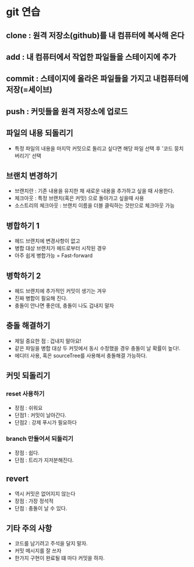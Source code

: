 # git 연습

## clone : 원격 저장소(github)를 내 컴퓨터에 복사해 온다

## add : 내 컴퓨터에서 작업한 파일들을 스테이지에 추가

## commit : 스테이지에 올라온 파일들을 가지고 내컴퓨터에 저장(=세이브)

## push : 커밋들을 원격 저장소에 업로드

## 파일의 내용 되돌리기

- 특정 파일의 내용을 마지막 커밋으로 돌리고 싶다면 해당 파일 선택 후 '코드 뭉치 버리기' 선택

## 브랜치 변경하기

- 브랜치란 : 기존 내용을 유지한 채 새로운 내용을 추가하고 싶을 때 사용한다.
- 체크아웃 : 특정 브랜치(혹은 커밋) 으로 돌아가고 싶을때 사용
- 소스트리의 체크아웃 : 브랜치 이름을 더블 클릭하는 것만으로 체크아웃 가능

## 병합하기 1

- 헤드 브랜치에 변경사항이 없고
- 병합 대상 브랜치가 헤드로부터 시작된 경우
- 아주 쉽게 병합가능 = Fast-forward

## 병학하기 2

- 헤드 브랜치에 추가적인 커밋이 생기는 겨우
- 진짜 병합이 필요해 진다.
- 충돌이 안나면 좋은데, 충돌이 나도 겁내지 말자

## 충돌 해결하기

- 제일 중요한 점 : 겁내지 말아요!
- 같은 파일을 병합 대상 두 커밋에서 동시 수정했을 경우 충돌이 날 확률이 높다!.
- 에디터 사용, 혹은 sourceTree를 사용해서 충돌해결 가능하다.

## 커밋 되돌리기

### reset 사용하기

- 장점 : 쉬워요
- 단점1 : 커밋이 날아간다.
- 단점2 : 강제 푸시가 필요하다

### branch 만들어서 되돌리기

- 장점 : 쉽다.
- 단점 : 트리가 지저분해진다.

## revert

- 역시 커밋은 없어지지 않는다
- 장점 : 가장 정석적
- 단점 : 충돌이 날 수 있다.

## 기타 주의 사항

- 코드를 남기려고 주석을 달지 말자.
- 커밋 메시지를 잘 쓰자
- 한가지 구현이 완료될 떄 마다 커밋을 하자.
